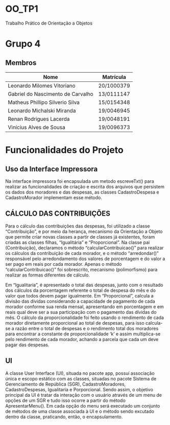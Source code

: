 # OO_TP1
Trabalho Prático de Orientação a Objetos

# Grupo 4

## Membros

| Nome | Matrícula |
| - | - |
| Leonardo Milomes Vitoriano | 20/1000379 |
| Gabriel do Nascimento de Carvalho | 13/0111147 |
| Matheus Phillipo Silverio Silva | 15/0154348 |
| Leonardo Michalski Miranda | 19/0046945 |
| Renan Rodrigues Lacerda | 19/0048191 |
| Vinícius Alves de Sousa | 19/0096373 |

# Funcionalidades do Projeto

## Uso da Interface Impressora

Na interface impressora foi encapsulada um metodo escreveTxt() para realizar as funcionalidades de criação e escrita dos arquivos que persistem os dados dos moradores e das despesas, as classes CadastroDespesa e CadastroMorador implementam esse método.

## CÁLCULO DAS CONTRIBUIÇÕES

Para o cálculo das contribuições das despesas, foi utilizado a classe “Contribuição”, e por meio da herança, mecanismo da Orientação a Objeto que permite criar novas classes a partir de classes já existentes, foram criadas as classes filhas, “Igualitária” e “Proporcional”. Na classe pai (Contribuição), declaramos o método “calcularContribuicao()” para realizar os cálculos da contribuição de cada morador, e o método “arredondar()” responsável pelo arredondamento dos valores de porcentagem e do valor a ser pago em reais por cada morador. Apenas o método “calcularContribuicao()” foi sobrescrito, mecanismo (polimorfismo) para realizar as formas diferentes de cálculo. 

Em “Igualitaria”, é apresentado o total das despesas, junto com o resultado dos cálculos da porcentagem referente o total de despesa do mês e do valor que todos devem pagar igualmente. Em “Proporcional”, calcula a divisão das dívidas considerando a capacidade de pagamento de cada morador conforme sua renda mensal, apresentando em porcentagem e em reais qual deve ser a sua participação com o pagamento das dívidas do mês. O cálculo da proporcionalidade foi feito usando o rendimento de cada morador diretamente proporcional ao total de despesas, para isso calcula-se a razão entre o total de despesas e o rendimento total dos moradores para encontrar a constante de proporcionalidade ‘k’ e assim multiplica-se pelo rendimento de cada morador, achando a parcela que cada um deve pagar das despesas.

## UI

A classe User Interface (UI), situada no pacote app, possuí associação única  e escopo estático com as classes, situadas no pacote Sistema de Gerenciamento de República (SGR),  CadastroMoradores,  CadastroDespesas, Igualitaria e Porporcional. Sendo assim, o objetivo principal da UI é tratar da interação com o usuário através de um menu de opções de um SGR e tudo isso ocorre a partir do método ApresentarMenu(). Em cada opção do menu será executado um conjunto de métodos de uma classe associada à UI e o método sendo excutado dentro da classe, praticando, então, o encapsulamento. 


